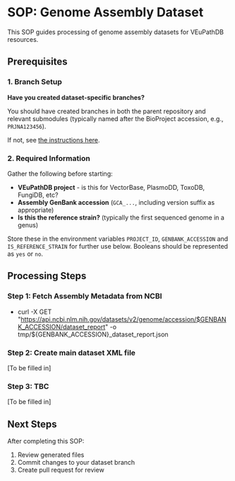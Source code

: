 # SOP: Genome Assembly Dataset

This SOP guides processing of genome assembly datasets for VEuPathDB resources.

## Prerequisites

### 1. Branch Setup

**Have you created dataset-specific branches?**

You should have created branches in both the parent repository and relevant submodules (typically named after the BioProject accession, e.g., `PRJNA123456`).

If not, see [the instructions here](../docs/curator-branching.md).

### 2. Required Information

Gather the following before starting:

- **VEuPathDB project** - is this for VectorBase, PlasmoDD, ToxoDB, FungiDB, etc?
- **Assembly GenBank accession** (`GCA_...`, including version suffix as appropriate)
- **Is this the reference strain?** (typically the first sequenced genome in a genus)

Store these in the environment variables `PROJECT_ID`, `GENBANK_ACCESSION` and `IS_REFERENCE_STRAIN` for further use below. Booleans should be represented as `yes` or `no`.

## Processing Steps

### Step 1: Fetch Assembly Metadata from NCBI

- curl -X GET "https://api.ncbi.nlm.nih.gov/datasets/v2/genome/accession/$GENBANK_ACCESSION/dataset_report" -o tmp/${GENBANK_ACCESSION}_dataset_report.json

### Step 2: Create main dataset XML file

[To be filled in]

### Step 3: TBC

[To be filled in]

## Next Steps

After completing this SOP:
1. Review generated files
2. Commit changes to your dataset branch
3. Create pull request for review
